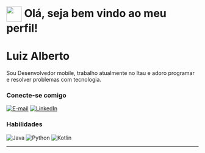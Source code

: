 <h1>
    <a href="https://www.dio.me/">
     <img align="center" width="40px" src="https://hermes.digitalinnovation.one/assets/diome/logo-minimized.png"></a>
    <span>Olá, seja bem vindo ao meu perfil!</span>
</h1>

# Luiz Alberto
Sou Desenvolvedor mobile, trabalho atualmente no Itau e adoro programar e resolver problemas com tecnologia.

### Conecte-se comigo
[![E-mail](https://img.shields.io/badge/-Email-000?style=for-the-badge&logo=microsoft-outlook&logoColor=E94D5F)](mailto:luizsbb@gmail.com)
[![LinkedIn](https://img.shields.io/badge/-LinkedIn-000?style=for-the-badge&logo=linkedin&logoColor=30A3DC)](https://https://www.linkedin.com/in/luiz-alberto-1285591b7/)


### Habilidades
![Java](https://img.shields.io/badge/Java-ED8B00?style=for-the-badge&logo=openjdk&logoColor=white)
![Python](https://img.shields.io/badge/Python-14354C?style=for-the-badge&logo=python&logoColor=white)
![Kotlin](https://img.shields.io/badge/Kotlin-00599C?style=for-the-badge&logo=KT&logoColor=white)



---
